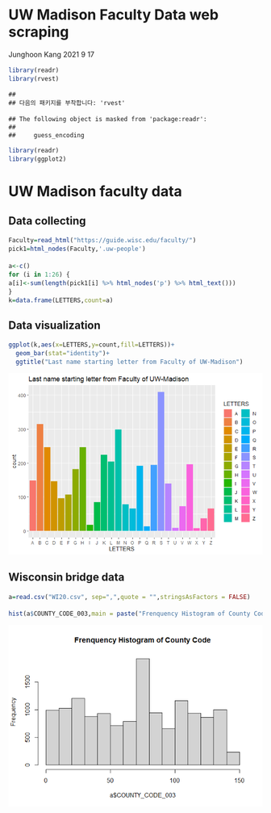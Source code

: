 UW Madison Faculty Data web scraping
================
Junghoon Kang
2021 9 17

``` r
library(readr)
library(rvest)
```

    ## 
    ## 다음의 패키지를 부착합니다: 'rvest'

    ## The following object is masked from 'package:readr':
    ## 
    ##     guess_encoding

``` r
library(readr)
library(ggplot2)
```

# UW Madison faculty data

## Data collecting

``` r
Faculty=read_html("https://guide.wisc.edu/faculty/")
pick1=html_nodes(Faculty,'.uw-people')

a<-c()
for (i in 1:26) {
a[i]<-sum(length(pick1[i] %>% html_nodes('p') %>% html_text()))
}
k=data.frame(LETTERS,count=a)
```

## Data visualization

``` r
ggplot(k,aes(x=LETTERS,y=count,fill=LETTERS))+
  geom_bar(stat="identity")+
  ggtitle("Last name starting letter from Faculty of UW-Madison")
```

![](README_files/figure-gfm/unnamed-chunk-3-1.png)<!-- -->

## Wisconsin bridge data

``` r
a=read.csv("WI20.csv", sep=",",quote = "",stringsAsFactors = FALSE)

hist(a$COUNTY_CODE_003,main = paste("Frenquency Histogram of County Code"))
```

![](README_files/figure-gfm/unnamed-chunk-4-1.png)<!-- -->

